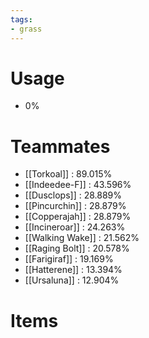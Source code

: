 ```yaml
---
tags:
- grass
---
```

# Usage
- 0%
# Teammates
- [[Torkoal]] : 89.015%
- [[Indeedee-F]] : 43.596%
- [[Dusclops]] : 28.889%
- [[Pincurchin]] : 28.879%
- [[Copperajah]] : 28.879%
- [[Incineroar]] : 24.263%
- [[Walking Wake]] : 21.562%
- [[Raging Bolt]] : 20.578%
- [[Farigiraf]] : 19.169%
- [[Hatterene]] : 13.394%
- [[Ursaluna]] : 12.904%
# Items